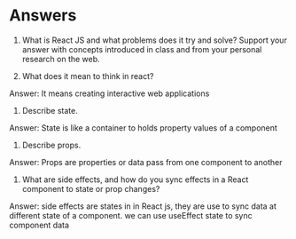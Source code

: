 # Answers

1. What is React JS and what problems does it try and solve? Support your answer with concepts introduced in class and from your personal research on the web.

1. What does it mean to think in react?

Answer: It means creating interactive web applications 

1. Describe state.

Answer: State is like a container to holds property values of a component

1. Describe props.

Answer: Props are properties or data pass from one component to another

1. What are side effects, and how do you sync effects in a React component to state or prop changes?

Answer: side effects are states in in React js, they are use to sync data at different state of a component. we can use useEffect state to sync component data

